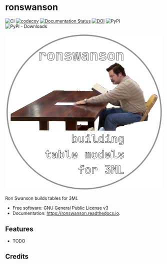 # ronswanson
![CI](https://github.com/grburgess/ronswanson/workflows/CI/badge.svg?branch=master)
[![codecov](https://codecov.io/gh/grburgess/ronswanson/branch/master/graph/badge.svg)](https://codecov.io/gh/grburgess/ronswanson)
[![Documentation Status](https://readthedocs.org/projects/ronswanson/badge/?version=latest)](https://ronswanson.readthedocs.io/en/latest/?badge=latest)
[![DOI](https://zenodo.org/badge/DOI/10.5281/zenodo.3372456.svg)](https://doi.org/10.5281/zenodo.3372456)
![PyPI](https://img.shields.io/pypi/v/ronswanson)
![PyPI - Downloads](https://img.shields.io/pypi/dm/ronswanson)

![alt text](https://raw.githubusercontent.com/grburgess/ronswanson/master/docs/media/logo.png)


Ron Swanson builds tables for 3ML


* Free software: GNU General Public License v3
* Documentation: https://ronswanson.readthedocs.io.


## Features


* TODO

## Credits

